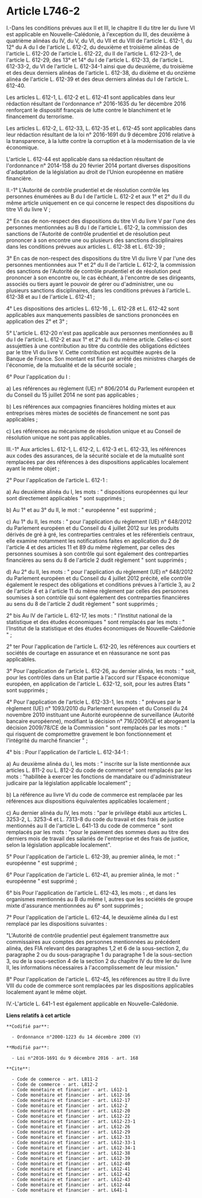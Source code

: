 # Article L746-2

I.-Dans les conditions prévues aux II et III, le chapitre II du titre Ier du livre VI est applicable en Nouvelle-Calédonie, à
l'exception du III, des deuxième à quatrième alinéas du IV, du V, du VI, du VII et du VIII de l'article L. 612-1, du 12° du A
du I de l'article L. 612-2, du deuxième et troisième alinéas de l'article L. 612-20 de l'article L. 612-22, du II de
l'article L. 612-23-1, de l'article L. 612-29, des 13° et 14° du I de l'article L. 612-33, de l'article L. 612-33-2,  du VI
de l'article L. 612-34-1 ainsi que du deuxième, du troisième et des deux derniers alinéas de l'article L. 612-38, du dixième
et du onzième alinéa de l'article L. 612-39 et des deux derniers alinéas du I de l'article L. 612-40. 

Les articles L. 612-1, L. 612-2 et L. 612-41 sont applicables dans leur rédaction résultant de l'ordonnance n° 2016-1635 du
1er décembre 2016 renforçant le dispositif français de lutte contre le blanchiment et le financement du terrorisme. 

Les articles L. 612-2, L. 612-33, L. 612-35 et L. 612-45 sont applicables dans leur rédaction résultant de la loi n°
2016-1691 du 9 décembre 2016 relative à la transparence, à la lutte contre la corruption et à la modernisation de la vie
économique. 

L'article L. 612-44 est applicable dans sa rédaction résultant de l'ordonnance n° 2014-158 du 20 février 2014 portant
diverses dispositions d'adaptation de la législation au droit de l'Union européenne en matière financière. 

II.-1° L'Autorité de contrôle prudentiel et de résolution contrôle les personnes énumérées au B du I de l'article L. 612-2 et
aux 1° et 2° du II du même article uniquement en ce qui concerne le respect des dispositions du titre VI du livre V ; 

2° En cas de non-respect des dispositions du titre VI du livre V par l'une des personnes mentionnées au B du I de l'article
L. 612-2, la commission des sanctions de l'Autorité de contrôle prudentiel et de résolution peut prononcer à son encontre une
ou plusieurs des sanctions disciplinaires dans les conditions prévues aux articles L. 612-38 et L. 612-39 ; 

3° En cas de non-respect des dispositions du titre VI du livre V par l'une des personnes mentionnées aux 1° et 2° du II de
l'article L. 612-2, la commission des sanctions de l'Autorité de contrôle prudentiel et de résolution peut prononcer à son
encontre ou, le cas échéant, à l'encontre de ses dirigeants, associés ou tiers ayant le pouvoir de gérer ou d'administrer,
une ou plusieurs sanctions disciplinaires, dans les conditions prévues à l'article L. 612-38 et au I de l'article L.
612-41 ; 

4° Les dispositions des articles L. 612-16 , L. 612-28 et L. 612-42 sont applicables aux manquements passibles de sanctions
prononcées en application des 2° et 3° ; 

5° L'article L. 612-20 n'est pas applicable aux personnes mentionnées au B du I de l'article L. 612-2 et aux 1° et 2° du II
du même article. Celles-ci sont assujetties à une contribution au titre du contrôle des obligations édictées par le titre VI
du livre V. Cette contribution est acquittée auprès de la Banque de France. Son montant est fixé par arrêté des ministres
chargés de l'économie, de la mutualité et de la sécurité sociale ;

6° Pour l'application du I :

a) Les références au règlement (UE) n° 806/2014 du Parlement européen et du Conseil du 15 juillet 2014 ne sont pas
applicables ;

b) Les références aux compagnies financières holding mixtes et aux entreprises mères mixtes de sociétés de financement ne
sont pas applicables ;

c) Les références au mécanisme de résolution unique et au Conseil de résolution unique ne sont pas applicables. 

III.-1° Aux articles L. 612-1, L. 612-2, L. 612-3 et L. 612-33, les références aux codes des assurances, de la sécurité
sociale et de la mutualité sont remplacées par des références à des dispositions applicables localement ayant le même
objet ; 

2° Pour l'application de l'article L. 612-1 : 

a) Au deuxième alinéa du I, les mots : " dispositions européennes qui leur sont directement applicables " sont supprimés ; 

b) Au 1° et au 3° du II, le mot : " européenne " est supprimé ; 

c) Au 1° du II, les mots : " pour l'application du règlement (UE) n° 648/2012 du Parlement européen et du Conseil du 4
juillet 2012 sur les produits dérivés de gré à gré, les contreparties centrales et les référentiels centraux, elle examine
notamment les notifications faites en application du 2 de l'article 4 et des articles 11 et 89 du même règlement, par celles
des personnes soumises à son contrôle qui sont également des contreparties financières au sens du 8 de l'article 2 dudit
règlement " sont supprimés ; 

d) Au 2° du II, les mots : " pour l'application du règlement (UE) n° 648/2012 du Parlement européen et du Conseil du 4
juillet 2012 précité, elle contrôle également le respect des obligations et conditions prévues à l'article 3, au 2 de
l'article 4 et à l'article 11 du même règlement par celles des personnes soumises à son contrôle qui sont également des
contreparties financières au sens du 8 de l'article 2 dudit règlement " sont supprimés ; 

2° bis Au IV de l'article L. 612-17, les mots : " l'Institut national de la statistique et des études économiques " sont
remplacés par les mots : " l'Institut de la statistique et des études économiques de Nouvelle-Calédonie " ; 

2° ter Pour l'application de l'article L. 612-20, les références aux courtiers et sociétés de courtage en assurance et en
réassurance ne sont pas applicables. 

3° Pour l'application de l'article L. 612-26, au dernier alinéa, les mots : " soit, pour les contrôles dans un Etat partie à
l'accord sur l'Espace économique européen, en application de l'article L. 632-12, soit, pour les autres Etats " sont
supprimés ; 

4° Pour l'application de l'article L. 612-33-1, les mots : " prévues par le règlement (UE) n° 1093/2010 du Parlement européen
et du Conseil du 24 novembre 2010 instituant une Autorité européenne de surveillance (Autorité bancaire européenne),
modifiant la décision n° 716/2009/CE et abrogeant la décision 2009/78/CE de la Commission " sont remplacés par les mots : "
qui risquent de compromettre gravement le bon fonctionnement et l'intégrité du marché financier " ; 

4° bis : Pour l'application de l'article L. 612-34-1 :

a) Au deuxième alinéa du I, les mots : " inscrite sur la liste mentionnée aux articles L. 811-2 ou L. 812-2 du code de
commerce" sont remplacés par les mots : "habilitée à exercer les fonctions de mandataire ou d'administrateur judicaire par la
législation applicable localement" ;

b) La référence au livre VI du code de commerce est remplacée par les références aux dispositions équivalentes applicables
localement ;

c) Au dernier alinéa du IV, les mots : "par le privilège établi aux articles L. 3253-2, L. 3253-4 et L. 7313-8 du code du
travail et des frais de justice mentionnés au II de l'article L. 641-13 du code de commerce " sont remplacés par les mots :
"pour le paiement des sommes dues au titre des derniers mois de travail des salariés de l'entreprise et des frais de justice,
selon la législation applicable localement". 

5° Pour l'application de l'article L. 612-39, au premier alinéa, le mot : " européenne " est supprimé ; 

6° Pour l'application de l'article L. 612-41, au premier alinéa, le mot : " européenne " est supprimé ;

6° bis Pour l'application de l'article L. 612-43, les mots : , et dans les organismes mentionnés au B du même I, autres que
les sociétés de groupe mixte d'assurance mentionnées au 6° sont supprimés ;

7° Pour l'application de l'article L. 612-44, le deuxième alinéa du I est remplacé par les dispositions suivantes : 

"L'Autorité de contrôle prudentiel peut également transmettre aux commissaires aux comptes des personnes mentionnées au
précédent alinéa, des FIA relevant des paragraphes 1,2 et 6 de la sous-section 2, du paragraphe 2 ou du sous-paragraphe 1 du
paragraphe 1 de la sous-section 3, ou de la sous-section 4 de la section 2 du chapitre IV du titre Ier du livre II, les
informations nécessaires à l'accomplissement de leur mission." 

8° Pour l'application de l'article L. 612-45, les références au titre II du livre VIII du code de commerce sont remplacées
par les dispositions applicables localement ayant le même objet.

IV.-L'article L. 641-1 est également applicable en Nouvelle-Calédonie.

**Liens relatifs à cet article**

	**Codifié par**:

	  - Ordonnance n°2000-1223 du 14 décembre 2000 (V)

	**Modifié par**:

	  - Loi n°2016-1691 du 9 décembre 2016 - art. 168

	**Cite**:

	  - Code de commerce - art. L811-2
	  - Code de commerce - art. L812-2
	  - Code monétaire et financier - art. L612-1
	  - Code monétaire et financier - art. L612-16
	  - Code monétaire et financier - art. L612-17
	  - Code monétaire et financier - art. L612-2
	  - Code monétaire et financier - art. L612-20
	  - Code monétaire et financier - art. L612-22
	  - Code monétaire et financier - art. L612-23-1
	  - Code monétaire et financier - art. L612-26
	  - Code monétaire et financier - art. L612-29
	  - Code monétaire et financier - art. L612-33
	  - Code monétaire et financier - art. L612-33-1
	  - Code monétaire et financier - art. L612-34-1
	  - Code monétaire et financier - art. L612-38
	  - Code monétaire et financier - art. L612-39
	  - Code monétaire et financier - art. L612-40
	  - Code monétaire et financier - art. L612-41
	  - Code monétaire et financier - art. L612-42
	  - Code monétaire et financier - art. L612-43
	  - Code monétaire et financier - art. L612-44
	  - Code monétaire et financier - art. L641-1

